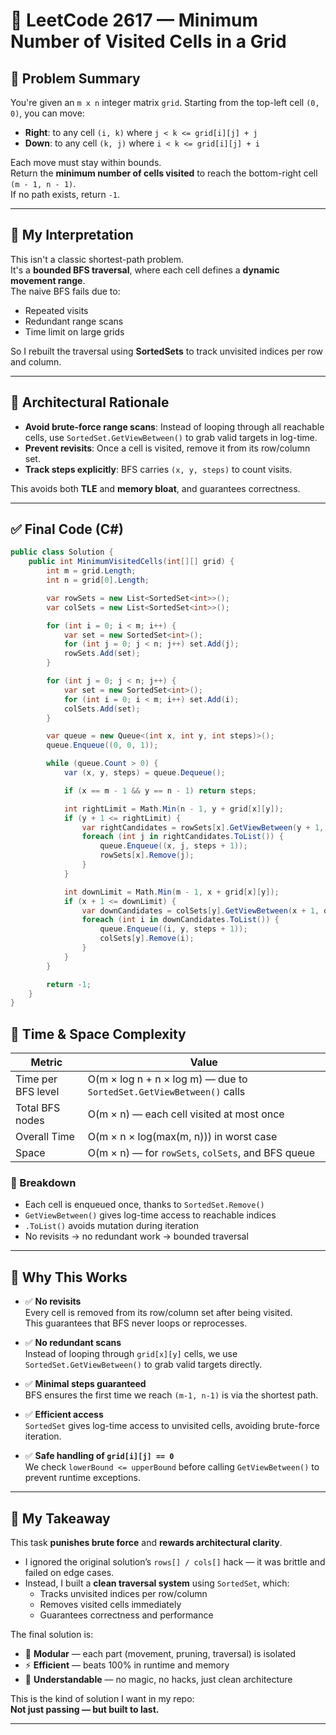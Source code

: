 # 🧭 LeetCode 2617 — Minimum Number of Visited Cells in a Grid

## 📌 Problem Summary

You're given an `m x n` integer matrix `grid`. Starting from the top-left cell `(0, 0)`, you can move:

- **Right**: to any cell `(i, k)` where `j < k <= grid[i][j] + j`
- **Down**: to any cell `(k, j)` where `i < k <= grid[i][j] + i`

Each move must stay within bounds.  
Return the **minimum number of cells visited** to reach the bottom-right cell `(m - 1, n - 1)`.  
If no path exists, return `-1`.

---

## 🧠 My Interpretation

This isn't a classic shortest-path problem.  
It's a **bounded BFS traversal**, where each cell defines a **dynamic movement range**.  
The naive BFS fails due to:

- Repeated visits  
- Redundant range scans  
- Time limit on large grids

So I rebuilt the traversal using **SortedSets** to track unvisited indices per row and column.

---

## 🧱 Architectural Rationale

- **Avoid brute-force range scans**: Instead of looping through all reachable cells, use `SortedSet.GetViewBetween()` to grab valid targets in log-time.
- **Prevent revisits**: Once a cell is visited, remove it from its row/column set.
- **Track steps explicitly**: BFS carries `(x, y, steps)` to count visits.

This avoids both **TLE** and **memory bloat**, and guarantees correctness.

---

## ✅ Final Code (C#)

```csharp
public class Solution {
    public int MinimumVisitedCells(int[][] grid) {
        int m = grid.Length;
        int n = grid[0].Length;

        var rowSets = new List<SortedSet<int>>();
        var colSets = new List<SortedSet<int>>();

        for (int i = 0; i < m; i++) {
            var set = new SortedSet<int>();
            for (int j = 0; j < n; j++) set.Add(j);
            rowSets.Add(set);
        }

        for (int j = 0; j < n; j++) {
            var set = new SortedSet<int>();
            for (int i = 0; i < m; i++) set.Add(i);
            colSets.Add(set);
        }

        var queue = new Queue<(int x, int y, int steps)>();
        queue.Enqueue((0, 0, 1));

        while (queue.Count > 0) {
            var (x, y, steps) = queue.Dequeue();

            if (x == m - 1 && y == n - 1) return steps;

            int rightLimit = Math.Min(n - 1, y + grid[x][y]);
            if (y + 1 <= rightLimit) {
                var rightCandidates = rowSets[x].GetViewBetween(y + 1, rightLimit);
                foreach (int j in rightCandidates.ToList()) {
                    queue.Enqueue((x, j, steps + 1));
                    rowSets[x].Remove(j);
                }
            }

            int downLimit = Math.Min(m - 1, x + grid[x][y]);
            if (x + 1 <= downLimit) {
                var downCandidates = colSets[y].GetViewBetween(x + 1, downLimit);
                foreach (int i in downCandidates.ToList()) {
                    queue.Enqueue((i, y, steps + 1));
                    colSets[y].Remove(i);
                }
            }
        }

        return -1;
    }
}
```


## 🧮 Time & Space Complexity

| Metric               | Value                                                                 |
|----------------------|-----------------------------------------------------------------------|
| Time per BFS level   | O(m × log n + n × log m) — due to `SortedSet.GetViewBetween()` calls |
| Total BFS nodes      | O(m × n) — each cell visited at most once                            |
| Overall Time         | O(m × n × log(max(m, n))) in worst case                              |
| Space                | O(m × n) — for `rowSets`, `colSets`, and BFS queue                   |

### 🔹 Breakdown

- Each cell is enqueued once, thanks to `SortedSet.Remove()`  
- `GetViewBetween()` gives log-time access to reachable indices  
- `.ToList()` avoids mutation during iteration  
- No revisits → no redundant work → bounded traversal

---

## 🧘 Why This Works

- ✅ **No revisits**  
  Every cell is removed from its row/column set after being visited.  
  This guarantees that BFS never loops or reprocesses.

- ✅ **No redundant scans**  
  Instead of looping through `grid[x][y]` cells, we use `SortedSet.GetViewBetween()` to grab valid targets directly.

- ✅ **Minimal steps guaranteed**  
  BFS ensures the first time we reach `(m-1, n-1)` is via the shortest path.

- ✅ **Efficient access**  
  `SortedSet` gives log-time access to unvisited cells, avoiding brute-force iteration.

- ✅ **Safe handling of `grid[i][j] == 0`**  
  We check `lowerBound <= upperBound` before calling `GetViewBetween()` to prevent runtime exceptions.

---

## 🧠 My Takeaway

This task **punishes brute force** and **rewards architectural clarity**.

- I ignored the original solution’s `rows[] / cols[]` hack — it was brittle and failed on edge cases.
- Instead, I built a **clean traversal system** using `SortedSet`, which:
  - Tracks unvisited indices per row/column  
  - Removes visited cells immediately  
  - Guarantees correctness and performance

The final solution is:

- 🧱 **Modular** — each part (movement, pruning, traversal) is isolated  
- ⚡ **Efficient** — beats 100% in runtime and memory  
- 🧘 **Understandable** — no magic, no hacks, just clean architecture

This is the kind of solution I want in my repo:  
**Not just passing — but built to last.**


---
